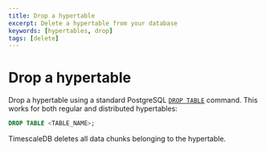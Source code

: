 ```yaml
---
title: Drop a hypertable
excerpt: Delete a hypertable from your database
keywords: [hypertables, drop]
tags: [delete]
---
```


# Drop a hypertable
Drop a hypertable using a standard PostgreSQL [`DROP TABLE`][postgres-droptable]
command. This works for both regular and distributed hypertables:
```sql
DROP TABLE <TABLE_NAME>;
```

TimescaleDB deletes all data chunks belonging to the hypertable.

[postgres-droptable]: https://www.postgresql.org/docs/current/sql-droptable.html
